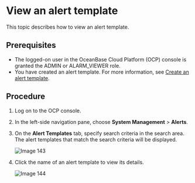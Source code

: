 # View an alert template

This topic describes how to view an alert template.

## Prerequisites

* The logged-on user in the OceanBase Cloud Platform (OCP) console is granted the ADMIN or ALARM_VIEWER role.
* You have created an alert template. For more information, see [Create an alert template](../900.alert-management/900.create-alarm-template.md).

## Procedure

1. Log on to the OCP console.

2. In the left-side navigation pane, choose **System Management** > **Alerts**.

3. On the **Alert Templates** tab, specify search criteria in the search area. The alert templates that match the search criteria will be displayed.

   ![Image 143](https://obbusiness-private.oss-cn-shanghai.aliyuncs.com/doc/img/ocp/401/%E6%9F%A5%E7%9C%8B%E5%91%8A%E8%AD%A6%E6%A8%A1%E6%9D%BF.png)

4. Click the name of an alert template to view its details.

   ![Image 144](https://obbusiness-private.oss-cn-shanghai.aliyuncs.com/doc/img/ocp/401/%E5%91%8A%E8%AD%A6%E6%A8%A1%E6%9D%BF%E8%AF%A6%E6%83%852.png)
